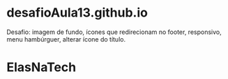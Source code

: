 # desafioAula13.github.io

Desafio: imagem de fundo, ícones que redirecionam no footer, responsivo, menu hambúrguer, alterar ícone do título.

# ElasNaTech
